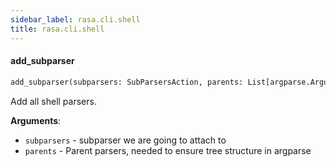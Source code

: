```yaml
---
sidebar_label: rasa.cli.shell
title: rasa.cli.shell
---
```

#### add\_subparser

```python
add_subparser(subparsers: SubParsersAction, parents: List[argparse.ArgumentParser]) -> None
```

Add all shell parsers.

**Arguments**:

- `subparsers` - subparser we are going to attach to
- `parents` - Parent parsers, needed to ensure tree structure in argparse

